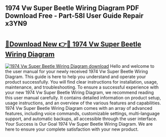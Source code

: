 ## 1974 Vw Super Beetle Wiring Diagram PDF Download Free - Part-58I User Guide Repair x3YN9

# <h2><a href="http://dfhmr9.blite.top/?on=1974+Vw+Super+Beetle+Wiring+Diagram">🔗Download New 👉🔴 1974 Vw Super Beetle Wiring Diagram</a></h2>

[![1974 Vw Super Beetle Wiring Diagram download](https://i.imgur.com/lujVjoI.png)](http://dfhmr9.blite.top/?on=1974+Vw+Super+Beetle+Wiring+Diagram)
Hello and welcome to the user manual for your newly received 1974 Vw Super Beetle Wiring Diagram. This guide is here to help you understand and operate your product successfully. You will find clear instructions for installation, usage, maintenance, and troubleshooting. To ensure a successful experience with your new 1974 Vw Super Beetle Wiring Diagram, we recommend reading this user manual carefully. It contains detailed information on product setup, usage instructions, and an overview of the various features and capabilities. 1974 Vw Super Beetle Wiring Diagram comes with an array of advanced features, including voice commands, customizable settings, multi-language support, and automatic backups, all accessible through the user interface. Your Success is Our Goal 1974 Vw Super Beetle Wiring Diagram. We are here to ensure your complete satisfaction with your new product.
